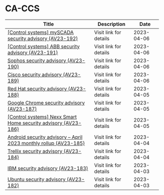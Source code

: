 

# CA-CCS

 |Title|Description|Date|
 |---|---|---|
 |[[Control systems] mySCADA security advisory (AV23-192)](https://www.cyber.gc.ca/en/alerts-advisories/control-systems-myscada-security-advisory-av23-192)|Visit link for details|2023-04-06|
 |[[Control systems] ABB security advisory (AV23-191)](https://www.cyber.gc.ca/en/alerts-advisories/control-systems-abb-security-advisory-av23-191)|Visit link for details|2023-04-06|
 |[Sophos security advisory (AV23-190)](https://www.cyber.gc.ca/en/alerts-advisories/sophos-security-advisory-av23-190)|Visit link for details|2023-04-06|
 |[Cisco security advisory (AV23-189)](https://www.cyber.gc.ca/en/alerts-advisories/cisco-security-advisory-av23-189)|Visit link for details|2023-04-06|
 |[Red Hat security advisory (AV23-188)](https://www.cyber.gc.ca/en/alerts-advisories/red-hat-security-advisory-av23-188)|Visit link for details|2023-04-05|
 |[Google Chrome security advisory (AV23-187)](https://www.cyber.gc.ca/en/alerts-advisories/google-chrome-security-advisory-av23-187)|Visit link for details|2023-04-05|
 |[[Control systems] Nexx Smart Home security advisory (AV23-186)](https://www.cyber.gc.ca/en/alerts-advisories/control-systems-nexx-smart-home-security-advisory-av23-186)|Visit link for details|2023-04-05|
 |[Android security advisory – April 2023 monthly rollup (AV23-185)](https://www.cyber.gc.ca/en/alerts-advisories/android-security-advisory-april-2023-monthly-rollup-av23-185)|Visit link for details|2023-04-04|
 |[Trellix security advisory (AV23-184)](https://www.cyber.gc.ca/en/alerts-advisories/trellix-security-advisory-av23-184)|Visit link for details|2023-04-04|
 |[IBM security advisory (AV23-183)](https://www.cyber.gc.ca/en/alerts-advisories/ibm-security-advisory-av23-183)|Visit link for details|2023-04-03|
 |[Ubuntu security advisory (AV23-182)](https://www.cyber.gc.ca/en/alerts-advisories/ubuntu-security-advisory-av23-182)|Visit link for details|2023-04-03|
 
